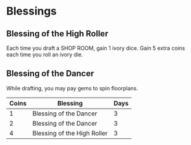 # Blessings
## Blessing of the High Roller
Each time you draft a SHOP ROOM, gain 1 ivory dice. Gain 5 extra coins each time you roll an ivory die.
## Blessing of the Dancer
While drafting, you may pay gems to spin floorplans.


| Coins | Blessing                    | Days |
| ----- | --------------------------- | ---- |
| 1     | Blessing of the Dancer      | 3    |
| 2     | Blessing of the Dancer      | 3    |
| 4     | Blessing of the High Roller | 3    |
